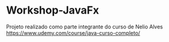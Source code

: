 # Workshop-JavaFx


Projeto realizado como parte integrante do curso de Nelio Alves
<br/>https://www.udemy.com/course/java-curso-completo/

